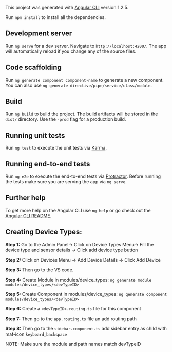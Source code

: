 
This project was generated with [Angular CLI](https://github.com/angular/angular-cli) version 1.2.5.

Run `npm install` to install all the dependencies.

## Development server

Run `ng serve` for a dev server. Navigate to `http://localhost:4200/`. The app will automatically reload if you change any of the source files.

## Code scaffolding

Run `ng generate component component-name` to generate a new component. You can also use `ng generate directive/pipe/service/class/module`.

## Build

Run `ng build` to build the project. The build artifacts will be stored in the `dist/` directory. Use the `-prod` flag for a production build.

## Running unit tests

Run `ng test` to execute the unit tests via [Karma](https://karma-runner.github.io).

## Running end-to-end tests

Run `ng e2e` to execute the end-to-end tests via [Protractor](http://www.protractortest.org/).
Before running the tests make sure you are serving the app via `ng serve`.

## Further help

To get more help on the Angular CLI use `ng help` or go check out the [Angular CLI README](https://github.com/angular/angular-cli/blob/master/README.md).

## Creating Device Types:

**Step 1:** Go to the Admin Panel-> Click on Device Types Menu-> Fill the device type and sensor details -> Click add device type button

**Step 2:** Click on Devices Menu -> Add Device Details -> Click Add Device

**Step 3:** Then go to the VS code.

**Step 4:** Create Module in modules/device_types: 
       `ng generate module modules/device_types/<devTypeID>`

**Step 5:** Create Component in modules/device_types:
       `ng generate component modules/device_types/<devTypeID>`

**Step 6:** Create a `<devTypeID>.routing.ts` file for this component

**Step 7:** Then go to the `app.routing.ts` file an add routing path

**Step 8:** Then go to the `sidebar.component.ts` add sidebar entry as child with mat-icon `keyboard_backspace`

NOTE: Make sure the module and path names match devTypeID





